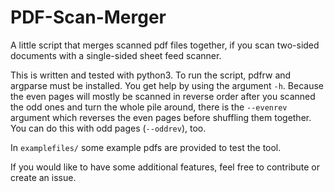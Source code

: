 # PDF-Scan-Merger
A little script that merges scanned pdf files together, if you scan two-sided documents with a single-sided sheet feed scanner.

This is written and tested with python3.
To run the script, pdfrw and argparse must be installed.
You get help by using the argument `-h`.
Because the even pages will mostly be scanned in reverse order after you scanned the odd ones and turn the whole pile around, there is the `--evenrev` argument which reverses the even pages before shuffling them together. You can do this with odd pages (`--oddrev`), too.

In `examplefiles/` some example pdfs are provided to test the tool.

If you would like to have some additional features, feel free to contribute or create an issue.
